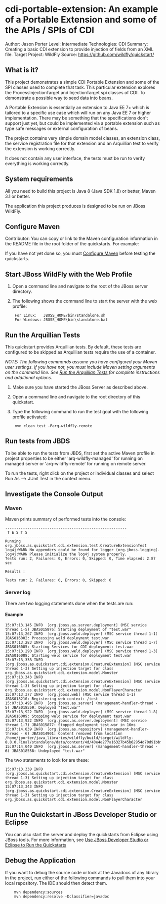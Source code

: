 cdi-portable-extension: An example of a Portable Extension and some of the APIs / SPIs of CDI
======================================================
Author: Jason Porter
Level: Intermediate
Technologies: CDI
Summary: Creating a basic CDI extension to provide injection of fields from an XML file.
Target Project: WildFly
Source: <https://github.com/wildfly/quickstart/>

What is it?
-----------

This project demonstrates a simple CDI Portable Extension and some of the SPI classes used
to complete that task. This particular extension explores the ProcessInjectionTarget and 
InjectionTarget spi classes of CDI. To demonstrate a possible way to seed data into beans.

A Portable Extension is essentially an extension to Java EE 7+ which is tailored to a specific
use case which will run on any Java EE 7 or higher implementation. There may be something that the
specifications don't support just yet, but could be implemented via a portable extension such as
type safe messages or external configuration of beans.

The project contains very simple domain model classes, an extension class, the service registration file
for that extension and an Arquillian test to verify the extension is working correctly.

It does not contain any user interface, the tests must be run to verify everything is working
correctly.

System requirements
-------------------

All you need to build this project is Java 8 (Java SDK 1.8) or better, Maven 3.1 or better.

The application this project produces is designed to be run on JBoss WildFly.


Configure Maven
---------------

Contributor: You can copy or link to the Maven configuration information in the README file in the root folder of the quickstarts. For example:

If you have not yet done so, you must [Configure Maven](../README.md#mavenconfiguration) before testing the quickstarts.

Start JBoss WildFly with the Web Profile
-------------------------

1. Open a command line and navigate to the root of the JBoss server directory.
2. The following shows the command line to start the server with the web profile:

        For Linux:   JBOSS_HOME/bin/standalone.sh
        For Windows: JBOSS_HOME\bin\standalone.bat


Run the Arquillian Tests
-------------------------

This quickstart provides Arquillian tests. By default, these tests are configured to be skipped as Arquillian tests require the use of a container.

_NOTE: The following commands assume you have configured your Maven user settings. If you have not, you must include Maven setting arguments on the command line. See [Run the Arquillian Tests](../README.md#arquilliantests) for complete instructions and additional options._

1. Make sure you have started the JBoss Server as described above.
2. Open a command line and navigate to the root directory of this quickstart.
3. Type the following command to run the test goal with the following profile activated:

        mvn clean test -Parq-wildfly-remote


Run tests from JBDS
-----------------------

To be able to run the tests from JBDS, first set the active Maven profile in project properties to be either 'arq-wildfly-managed' for running on
managed server or 'arq-wildfly-remote' for running on remote server.

To run the tests, right click on the project or individual classes and select Run As --> JUnit Test in the context menu.


Investigate the Console Output
----------------------------


### Maven

Maven prints summary of performed tests into the console:

    -------------------------------------------------------
     T E S T S
    -------------------------------------------------------
    Running org.jboss.as.quickstart.cdi.extension.test.CreatureExtensionTest
    log4j:WARN No appenders could be found for logger (org.jboss.logging).
    log4j:WARN Please initialize the log4j system properly.
    Tests run: 2, Failures: 0, Errors: 0, Skipped: 0, Time elapsed: 2.87 sec

    Results :

    Tests run: 2, Failures: 0, Errors: 0, Skipped: 0


### Server log

There are two logging statements done when the tests are run:

#### Example

    15:07:13,145 INFO  [org.jboss.as.server.deployment] (MSC service thread 1-5) JBAS015876: Starting deployment of "test.war"
    15:07:13,267 INFO  [org.jboss.weld.deployer] (MSC service thread 1-1) JBAS016002: Processing weld deployment test.war
    15:07:13,283 INFO  [org.jboss.weld.deployer] (MSC service thread 1-7) JBAS016005: Starting Services for CDI deployment: test.war
    15:07:13,290 INFO  [org.jboss.weld.deployer] (MSC service thread 1-3) JBAS016008: Starting weld service for deployment test.war
    15:07:13,338 INFO  [org.jboss.as.quickstart.cdi.extension.CreatureExtension] (MSC service thread 1-3) Setting up injection target for class org.jboss.as.quickstart.cdi.extension.model.Monster
    15:07:13,343 INFO  [org.jboss.as.quickstart.cdi.extension.CreatureExtension] (MSC service thread 1-3) Setting up injection target for class org.jboss.as.quickstart.cdi.extension.model.NonPlayerCharacter
    15:07:13,377 INFO  [org.jboss.web] (MSC service thread 1-1) JBAS018210: Registering web context: /test
    15:07:13,495 INFO  [org.jboss.as.server] (management-handler-thread - 5) JBAS018559: Deployed "test.war"
    15:07:13,922 INFO  [org.jboss.weld.deployer] (MSC service thread 1-8) JBAS016009: Stopping weld service for deployment test.war
    15:07:13,932 INFO  [org.jboss.as.server.deployment] (MSC service thread 1-7) JBAS015877: Stopped deployment test.war in 16ms
    15:07:14,039 INFO  [org.jboss.as.repository] (management-handler-thread - 6) JBAS014901: Content removed from location /home/jporter/java_libraries/wildfly/build/target/wildfly-8.0.0.Final/standalone/data/content/4d/40e4e277a16327b45b62954d70d91bbf3fcf42/content
    15:07:14,040 INFO  [org.jboss.as.server] (management-handler-thread - 6) JBAS018558: Undeployed "test.war"

The two statements to look for are these:

    15:07:13,338 INFO  [org.jboss.as.quickstart.cdi.extension.CreatureExtension] (MSC service thread 1-3) Setting up injection target for class org.jboss.as.quickstart.cdi.extension.model.Monster
    15:07:13,343 INFO  [org.jboss.as.quickstart.cdi.extension.CreatureExtension] (MSC service thread 1-3) Setting up injection target for class org.jboss.as.quickstart.cdi.extension.model.NonPlayerCharacter

Run the Quickstart in JBoss Developer Studio or Eclipse
-------------------------------------
You can also start the server and deploy the quickstarts from Eclipse using JBoss tools. For more information, see [Use JBoss Developer Studio or Eclipse to Run the Quickstarts](../README.md#useeclipse)


Debug the Application
------------------------------------

If you want to debug the source code or look at the Javadocs of any library in the project, run either of the following commands to pull them into your local repository. The IDE should then detect them.

        mvn dependency:sources
        mvn dependency:resolve -Dclassifier=javadoc
